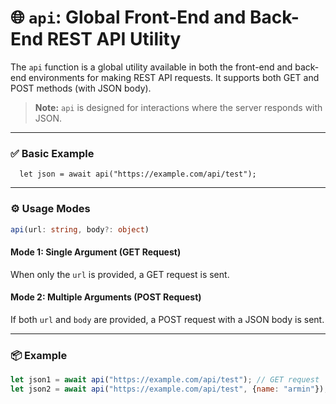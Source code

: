 # 🌐 `api`: Global Front-End and Back-End REST API Utility

The `api` function is a global utility available in both the front-end and back-end environments for making REST API requests. It supports both GET and POST methods (with JSON body).

> **Note:** `api` is designed for interactions where the server responds with JSON.

---

### ✅ Basic Example

```tsx
  let json = await api("https://example.com/api/test");
```

---

### ⚙️ Usage Modes

```ts
api(url: string, body?: object)
```

#### Mode 1: Single Argument (GET Request)

When only the `url` is provided, a GET request is sent.

#### Mode 2: Multiple Arguments (POST Request)

If both `url` and `body` are provided, a POST request with a JSON body is sent.

---

### 📦 Example

```jsx
let json1 = await api("https://example.com/api/test"); // GET request
let json2 = await api("https://example.com/api/test", {name: "armin"}); // POST request
```